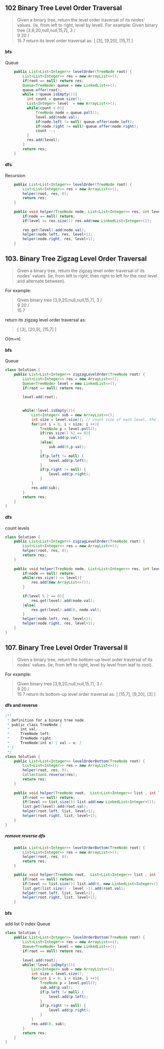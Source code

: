 ## 102  Binary Tree Level Order Traversal

> Given a binary tree, return the level order traversal of its nodes' values. (ie, from left to right, level by level).
For example:
> Given binary tree [3,9,20,null,null,15,7],
>     3
>    / \
>   9  20
>    /  \
>   15   7
return its level order traversal as:
>[
>  [3],
>  [9,20],
>  [15,7]
>]

#### bfs
Queue
```java
	public List<List<Integer>> levelOrder(TreeNode root) {
		List<List<Integer>> res = new ArrayList<>();        
		if(root == null) return res;
		Queue<TreeNode> queue = new LinkedList<>();
		queue.offer(root);
		while (!queue.isEmpty()){
		  int count = queue.size();
		  List<Integer> level  = new ArrayList<>();
		  while(count > 0){
		      TreeNode node = queue.poll();
		      level.add(node.val);
		      if(node.left != null) queue.offer(node.left);
		      if(node.right != null) queue.offer(node.right);
		      count --;
		  }
		  res.add(level);
		}
		return res;
	}
```

#### dfs
Recursion
```java
    public List<List<Integer>> levelOrder(TreeNode root) {
        List<List<Integer>> res = new ArrayList<>();
        helper(root, res, 0);
        return res;
    }
    
    public void helper(TreeNode node, List<List<Integer>> res, int level){
        if(node == null) return;
        if(level >= res.size()) res.add(new LinkedList<Integer>());
        
        res.get(level).add(node.val);
        helper(node.left, res, level+1);
        helper(node.right, res, level+1); 
    }
```


## 103. Binary Tree Zigzag Level Order Traversal
> Given a binary tree, return the zigzag level order traversal of its nodes' values. (ie, from left to right, then right to left for the next level and alternate between).

For example:
>Given binary tree [3,9,20,null,null,15,7],
>    3
>   / \
>  9  20
>   /  \
>  15   7

return its zigzag level order traversal as:
>[
>  [3],
>  [20,9],
>  [15,7]
>]

O(m+n)
#### bfs 
Queue
```java
class Solution {
    public List<List<Integer>> zigzagLevelOrder(TreeNode root) {
        List<List<Integer>> res = new ArrayList<>();
        Queue<TreeNode> level = new LinkedList<>();
        if(root == null) return res;
        
        level.add(root);
       

        while(!level.isEmpty()){
            List<Integer> sub = new ArrayList<>();
            int size = level.size(); // count size of each level, the level  0 is size 1
            for(int i = 0; i < size; i ++){
                TreeNode p = level.poll();
                if(res.size() %2 == 0){
                    sub.add(p.val);                
                }else{
                    sub.add(0,p.val);
                }
                if(p.left != null) {
                    level.add(p.left); 
                }
                if(p.right != null) {
                    level.add(p.right);
                }
            }               
            res.add(sub);
        }
        return res;
    }
}
```

#### dfs
count levels
```java
class Solution {
    public List<List<Integer>> zigzagLevelOrder(TreeNode root) {
        List<List<Integer>> res = new ArrayList<>();
        helper(root, res, 0);
        return res;
    }
    
    public void helper(TreeNode node, List<List<Integer>> res, int level){
        if(node == null) return;
        while(res.size() <= level){
            res.add(new ArrayList<>());
        }
        
        if(level % 2 == 0){
            res.get(level).add(node.val);
        }else{
            res.get(level).add(0, node.val);
        }
        helper(node.left, res, level+1);
        helper(node.right, res, level+1);
    }
}
```


## 107. Binary Tree Level Order Traversal II
>Given a binary tree, return the bottom-up level order traversal of its nodes' values. (ie, from left to right, level by level from leaf to root).

For example:
> Given binary tree [3,9,20,null,null,15,7],
>    3
>   / \
>  9  20
>   /  \
>   15   7
return its bottom-up level order traversal as:
>[
>  [15,7],
>  [9,20],
>  [3]
>]

#### dfs and reverse
```java
/**
 * Definition for a binary tree node.
 * public class TreeNode {
 *     int val;
 *     TreeNode left;
 *     TreeNode right;
 *     TreeNode(int x) { val = x; }
 * }
 */
class Solution {
    public List<List<Integer>> levelOrderBottom(TreeNode root) {
        List<List<Integer>> res = new ArrayList<>();
        helper(root, res, 0);
        Collections.reverse(res);
        return res;
    }
    
    public void helper(TreeNode root,  List<List<Integer>> list , int level){
        if(root == null) return;
        if(level >= list.size()) list.add(new LinkedList<Integer>());
        list.get(level).add(root.val);
        helper(root.left, list, level+1);
        helper(root.right, list, level+1);
    }
}
```

##### remove reverse dfs
```java
	public List<List<Integer>> levelOrderBottom(TreeNode root) {
	    List<List<Integer>> res = new ArrayList<>();
	    helper(root, res, 0);
	    return res;
	}

	public void helper(TreeNode root,  List<List<Integer>> list , int level){
	    if(root == null) return;
	    if(level >= list.size()) list.add(0, new LinkedList<Integer>());
	    list.get(list.size() - level -1).add(root.val);
	    helper(root.left, list, level+1);
	    helper(root.right, list, level+1);
	}
```

#### bfs
add list 0 index
Queue
```java
class Solution {
    public List<List<Integer>> levelOrderBottom(TreeNode root) {
        List<List<Integer>> res = new ArrayList<>();
        Queue<TreeNode> level = new LinkedList<>();
        if(root == null) return res;
    
        level.add(root);    
        while(!level.isEmpty()){
            List<Integer> sub = new ArrayList<>();
            int size = level.size();
            for(int i = 0; i < size; i ++){
                TreeNode p = level.poll();
                sub.add(p.val);
                if(p.left != null) {
                    level.add(p.left); 
                }
                if(p.right != null) {
                    level.add(p.right);
                }
            }               
            res.add(0, sub);
        }
        return res;
    }
}
```